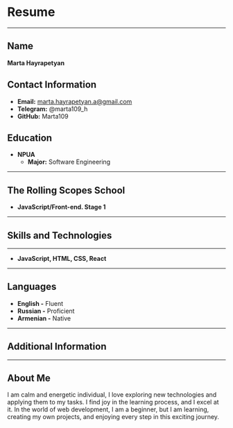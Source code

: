 # Resume

---

## Name

**Marta Hayrapetyan**

## Contact Information

- **Email:** marta.hayrapetyan.a@gmail.com
- **Telegram:** @marta109_h
- **GitHub:** Marta109

## Education

- **NPUA**
  - **Major:** Software Engineering

---

## The Rolling Scopes School

- **JavaScript/Front-end. Stage 1**

---

## Skills and Technologies

---

- **JavaScript, HTML, CSS, React**

---

## Languages

- **English -** Fluent
- **Russian -** Proficient
- **Armenian -** Native

---

## Additional Information
---
## About Me

I am calm and energetic individual, I love exploring new technologies and applying them to my tasks. I find joy in the learning process, and I excel at it. In the world of web development, I am a beginner, but I am learning, creating my own projects, and enjoying every step in this exciting journey.
